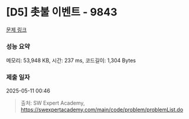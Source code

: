 # [D5] 촛불 이벤트 - 9843 

[문제 링크](https://swexpertacademy.com/main/code/problem/problemDetail.do?contestProbId=AXGBKzuaPOoDFAXR) 

### 성능 요약

메모리: 53,948 KB, 시간: 237 ms, 코드길이: 1,304 Bytes

### 제출 일자

2025-05-11 00:46



> 출처: SW Expert Academy, https://swexpertacademy.com/main/code/problem/problemList.do